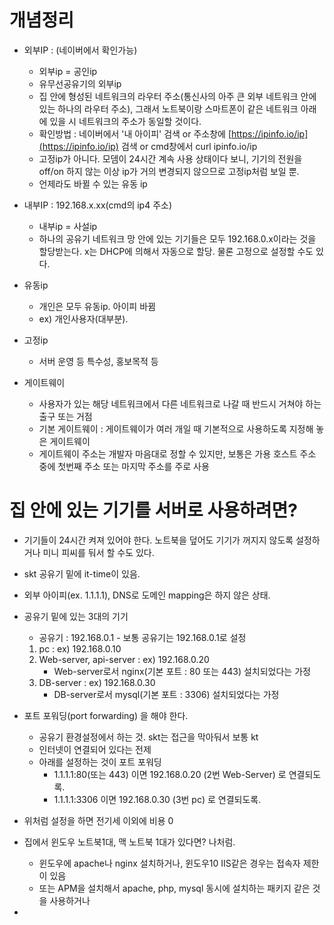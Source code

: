 # 개념정리

- 외부IP : (네이버에서 확인가능)
    - 외부ip = 공인ip
    - 유무선공유기의 외부ip
    - 집 안에 형성된 네트워크의 라우터 주소(통신사의 아주 큰 외부 네트워크 안에 있는 하나의 라우터 주소), 그래서 노트북이랑 스마트폰이 같은 네트워크 아래에 있을 시 네트워크의 주소가 동일할 것이다.
    - 확인방법 : 네이버에서 '내 아이피' 검색 or 주소창에 [https://ipinfo.io/ip](https://ipinfo.io/ip) 검색 or cmd창에서 curl ipinfo.io/ip
    - 고정ip가 아니다. 모뎀이 24시간 계속 사용 상태이다 보니, 기기의 전원을 off/on 하지 않는 이상 ip가 거의 변경되지 않으므로 고정ip처럼 보일 뿐.
    - 언제라도 바뀔 수 있는 유동 ip
- 내부IP : 192.168.x.xx(cmd의 ip4 주소)
    - 내부ip = 사설ip
    - 하나의 공유기 네트워크 망 안에 있는 기기들은 모두 192.168.0.x이라는 것을 할당받는다. x는 DHCP에 의해서 자동으로 할당. 물론 고정으로 설정할 수도 있다.

- 유동ip
    - 개인은 모두 유동ip. 아이피 바뀜
    - ex) 개인사용자(대부분).

- 고정ip
    - 서버 운영 등 특수성, 홍보목적 등

- 게이트웨이
    - 사용자가 있는 해당 네트워크에서 다른 네트워크로 나갈 때 반드시 거쳐야 하는 출구 또는 거점
    - 기본 게이트웨이 : 게이트웨이가 여러 개일 때 기본적으로 사용하도록 지정해 놓은 게이트웨이
    - 게이트웨이 주소는 개발자 마음대로 정할 수 있지만, 보통은 가용 호스트 주소 중에 첫번째 주소 또는 마지막 주소를 주로 사용


# 집 안에 있는 기기를 서버로 사용하려면?
- 기기들이 24시간 켜져 있어야 한다. 노트북을 덮어도 기기가 꺼지지 않도록 설정하거나 미니 피씨를 둬서 할 수도 있다.
- skt 공유기 밑에 it-time이 있음.
- 외부 아이피(ex. 1.1.1.1), DNS로 도메인 mapping은 하지 않은 상태.
- 공유기 밑에 있는 3대의 기기 
    - 공유기 : 192.168.0.1 - 보통 공유기는 192.168.0.1로 설정
    1. pc : ex) 192.168.0.10 
    2. Web-server, api-server : ex) 192.168.0.20
        - Web-server로서 nginx(기본 포트 : 80 또는 443) 설치되었다는 가정
        <!-- - Api-server로서 embedded tomcat(기본 포트 : 25001) 설치되었다는 가정 -->
    3. DB-server : ex) 192.168.0.30
        - DB-server로서 mysql(기본 포트 : 3306) 설치되었다는 가정

- 포트 포워딩(port forwarding) 을 해야 한다.
    - 공유기 환경설정에서 하는 것. skt는 접근을 막아둬서 보통 kt
    - 인터넷이 연결되어 있다는 전제
    - 아래를 설정하는 것이 포트 포워딩
        - 1.1.1.1:80(또는 443) 이면 192.168.0.20 (2번 Web-Server) 로 연결되도록.
        - 1.1.1.1:3306 이면 192.168.0.30 (3번 pc) 로 연결되도록.

- 위처럼 설정을 하면 전기세 이외에 비용 0
- 집에서 윈도우 노트북1대, 맥 노트북 1대가 있다면? 나처럼.
    - 윈도우에 apache나 nginx 설치하거나, 윈도우10 IIS같은 경우는 접속자 제한이 있음
    - 또는 APM을 설치해서 apache, php, mysql 동시에 설치하는 패키지 같은 것을 사용하거나

- 